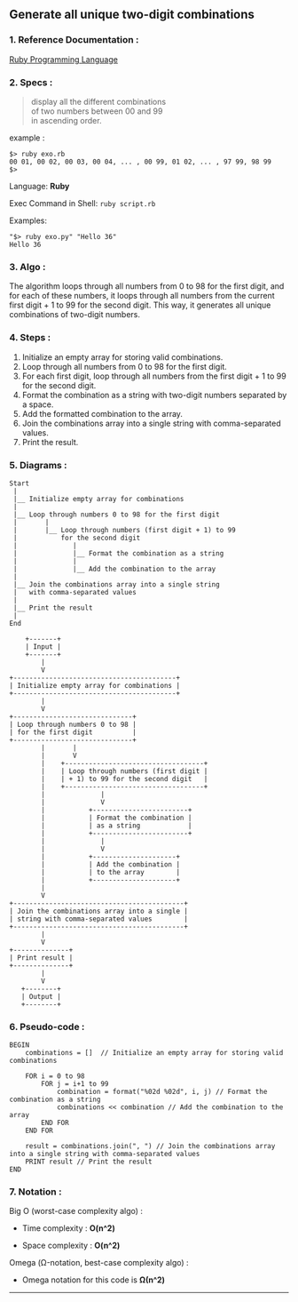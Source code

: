 ## Generate all unique two-digit combinations

### 1\. Reference Documentation :

[Ruby Programming Language](https://www.ruby-lang.org/en/)

### 2\. Specs :

> display all the different combinations<br>
> of two numbers between 00 and 99<br>
> in ascending order.

 example :
 ```
 $> ruby exo.rb
 00 01, 00 02, 00 03, 00 04, ... , 00 99, 01 02, ... , 97 99, 98 99
 $>
```

Language: **Ruby**

Exec Command in Shell: ```ruby script.rb```

Examples:

```
"$> ruby exo.py" "Hello 36"
Hello 36
```

### 3\. Algo :

The algorithm loops through all numbers from 0 to 98 for the first digit, and for each of these numbers, it loops through all numbers from the current first digit + 1 to 99 for the second digit. This way, it generates all unique combinations of two-digit numbers.

### 4\. Steps :

1.  Initialize an empty array for storing valid combinations.
2.  Loop through all numbers from 0 to 98 for the first digit.
3.  For each first digit, loop through all numbers from the first digit + 1 to 99 for the second digit.
4.  Format the combination as a string with two-digit numbers separated by a space.
5.  Add the formatted combination to the array.
6.  Join the combinations array into a single string with comma-separated values.
7.  Print the result.

### 5\. Diagrams :

```
Start
 |
 |__ Initialize empty array for combinations
 |
 |__ Loop through numbers 0 to 98 for the first digit
 |       |
 |       |__ Loop through numbers (first digit + 1) to 99
 |           for the second digit
 |              |
 |              |__ Format the combination as a string
 |              |
 |              |__ Add the combination to the array
 |
 |__ Join the combinations array into a single string
 |   with comma-separated values
 |
 |__ Print the result
 | 
End

```

```
    +-------+
    | Input |
    +-------+
        |
        V
+-----------------------------------------+
| Initialize empty array for combinations |
+-----------------------------------------+
        |
        V
+------------------------------+
| Loop through numbers 0 to 98 |
| for the first digit          |
+------------------------------+
        |       |
        |       V
        |    +-----------------------------------+
        |    | Loop through numbers (first digit |
        |    | + 1) to 99 for the second digit   |
        |    +-----------------------------------+
        |              |
        |              V
        |           +------------------------+
        |           | Format the combination |
        |           | as a string            |
        |           +------------------------+
        |              |
        |              V
        |           +---------------------+
        |           | Add the combination |
        |           | to the array        |
        |           +---------------------+
        |
        V
+-------------------------------------------+
| Join the combinations array into a single |
| string with comma-separated values        |
+-------------------------------------------+
        |
        V
+--------------+
| Print result |
+--------------+
        |
        V
   +--------+
   | Output |
   +--------+

```

### 6\. Pseudo-code :

```
BEGIN
    combinations = []  // Initialize an empty array for storing valid combinations

    FOR i = 0 to 98
        FOR j = i+1 to 99
            combination = format("%02d %02d", i, j) // Format the combination as a string
            combinations << combination // Add the combination to the array
        END FOR
    END FOR

    result = combinations.join(", ") // Join the combinations array into a single string with comma-separated values
    PRINT result // Print the result
END

```

### 7\. Notation :

Big O (worst-case complexity algo) :

-   Time complexity : **O(n^2)**
    
-   Space complexity : **O(n^2)**
    

Omega (Ω-notation, best-case complexity algo) :

-   Omega notation for this code is **Ω(n^2)**

___